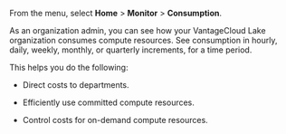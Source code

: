 From the menu, select **Home** > **Monitor** > **Consumption**.

As an organization admin, you can see how your VantageCloud Lake organization consumes compute resources. See consumption in hourly, daily, weekly, monthly, or quarterly increments, for a time period.

This helps you do the following:

-   Direct costs to departments.


-   Efficiently use committed compute resources.


-   Control costs for on-demand compute resources.


